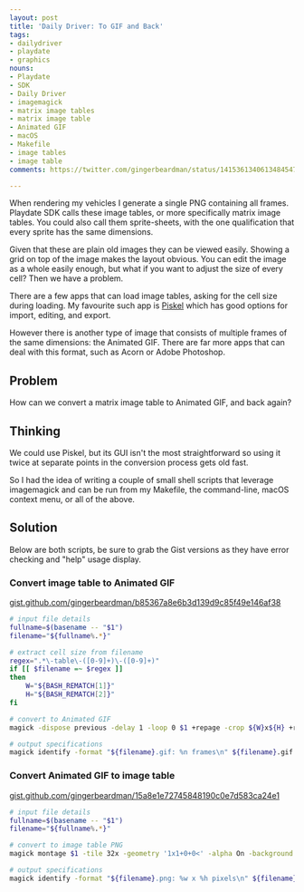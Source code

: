 ```yaml
---
layout: post
title: 'Daily Driver: To GIF and Back'
tags:
- dailydriver
- playdate
- graphics
nouns:
- Playdate
- SDK
- Daily Driver
- imagemagick
- matrix image tables
- matrix image table
- Animated GIF
- macOS
- Makefile
- image tables
- image table
comments: https://twitter.com/gingerbeardman/status/1415361340613484547

---
```

When rendering my vehicles I generate a single PNG containing all frames. Playdate SDK calls these image tables, or more specifically matrix image tables. You could also call them sprite-sheets, with the one qualification that every sprite has the same dimensions.

Given that these are plain old images they can be viewed easily. Showing a grid on top of the image makes the layout obvious. You can edit the image as a whole easily enough, but what if you want to adjust the size of every cell? Then we have a problem.

There are a few apps that can load image tables, asking for the cell size during loading. My favourite such app is [Piskel](https://www.piskelapp.com) which has good options for import, editing, and export.

However there is another type of image that consists of multiple frames of the same dimensions: the Animated GIF. There are far more apps that can deal with this format, such as Acorn or Adobe Photoshop.

## Problem

How can we convert a matrix image table to Animated GIF, and back again?

## Thinking

We could use Piskel, but its GUI isn't the most straightforward so using it twice at separate points in the conversion process gets old fast.

So I had the idea of writing a couple of small shell scripts that leverage imagemagick and can be run from my Makefile, the command-line, macOS context menu, or all of the above.

## Solution

Below are both scripts, be sure to grab the Gist versions as they have error checking and "help" usage display.

### Convert image table to Animated GIF

[gist.github.com/gingerbeardman/b85367a8e6b3d139d9c85f49e146af38](https://gist.github.com/gingerbeardman/b85367a8e6b3d139d9c85f49e146af38)

```sh
# input file details
fullname=$(basename -- "$1")
filename="${fullname%.*}"

# extract cell size from filename
regex=".*\-table\-([0-9]+)\-([0-9]+)"
if [[ $filename =~ $regex ]]
then
	W="${BASH_REMATCH[1]}"
	H="${BASH_REMATCH[2]}"
fi

# convert to Animated GIF
magick -dispose previous -delay 1 -loop 0 $1 +repage -crop ${W}x${H} +repage ${filename}.gif

# output specifications
magick identify -format "${filename}.gif: %n frames\n" ${filename}.gif
```

### Convert Animated GIF to image table

[gist.github.com/gingerbeardman/15a8e1e72745848190c0e7d583ca24e1](https://gist.github.com/gingerbeardman/15a8e1e72745848190c0e7d583ca24e1)

```sh
# input file details
fullname=$(basename -- "$1")
filename="${fullname%.*}"

# convert to image table PNG
magick montage $1 -tile 32x -geometry '1x1+0+0<' -alpha On -background "rgba(0, 0, 0, 0.0)" ${filename}.png

# output specifications
magick identify -format "${filename}.png: %w x %h pixels\n" ${filename}.png
```